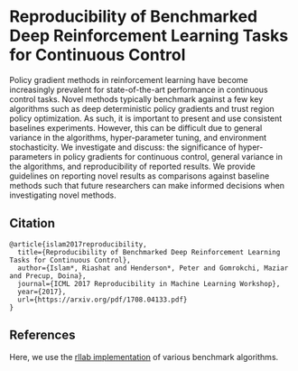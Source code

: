 # Reproducibility of Benchmarked Deep Reinforcement Learning Tasks for Continuous Control

Policy gradient methods in reinforcement learning have become increasingly prevalent
for state-of-the-art performance in continuous control tasks. Novel methods
typically benchmark against a few key algorithms such as deep deterministic policy
gradients and trust region policy optimization. As such, it is important to
present and use consistent baselines experiments. However, this can be difficult
due to general variance in the algorithms, hyper-parameter tuning, and environment
stochasticity. We investigate and discuss: the significance of hyper-parameters in
policy gradients for continuous control, general variance in the algorithms, and
reproducibility of reported results. We provide guidelines on reporting novel results
as comparisons against baseline methods such that future researchers can make
informed decisions when investigating novel methods.

## Citation

```
@article{islam2017reproducibility,
  title={Reproducibility of Benchmarked Deep Reinforcement Learning Tasks for Continuous Control},
  author={Islam*, Riashat and Henderson*, Peter and Gomrokchi, Maziar and Precup, Doina},
  journal={ICML 2017 Reproducibility in Machine Learning Workshop},
  year={2017},
  url={https://arxiv.org/pdf/1708.04133.pdf}
}
```

## References

Here, we use the <a href="https://github.com/rll/rllab">rllab implementation</a> of various benchmark algorithms.

